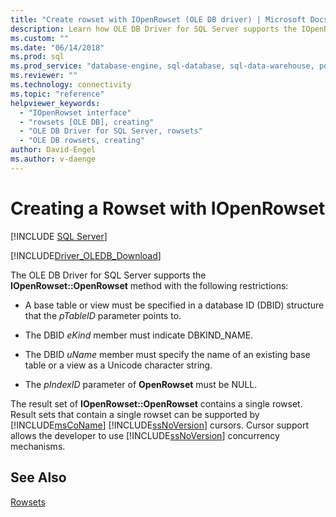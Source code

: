 ```yaml
---
title: "Create rowset with IOpenRowset (OLE DB driver) | Microsoft Docs"
description: Learn how OLE DB Driver for SQL Server supports the IOpenRowset::OpenRowset method to return a rowset and restrictions on its use.
ms.custom: ""
ms.date: "06/14/2018"
ms.prod: sql
ms.prod_service: "database-engine, sql-database, sql-data-warehouse, pdw"
ms.reviewer: ""
ms.technology: connectivity
ms.topic: "reference"
helpviewer_keywords: 
  - "IOpenRowset interface"
  - "rowsets [OLE DB], creating"
  - "OLE DB Driver for SQL Server, rowsets"
  - "OLE DB rowsets, creating"
author: David-Engel
ms.author: v-daenge
---
```

# Creating a Rowset with IOpenRowset
[!INCLUDE [SQL Server](../../../includes/applies-to-version/sql-asdb-asdbmi-asa-pdw.md)]

[!INCLUDE[Driver_OLEDB_Download](../../../includes/driver_oledb_download.md)]

  The OLE DB Driver for SQL Server supports the **IOpenRowset::OpenRowset** method with the following restrictions:  
  
-   A base table or view must be specified in a database ID (DBID) structure that the *pTableID* parameter points to.  
  
-   The DBID *eKind* member must indicate DBKIND_NAME.  
  
-   The DBID *uName* member must specify the name of an existing base table or a view as a Unicode character string.  
  
-   The *pIndexID* parameter of **OpenRowset** must be NULL.  
  
 The result set of **IOpenRowset::OpenRowset** contains a single rowset. Result sets that contain a single rowset can be supported by [!INCLUDE[msCoName](../../../includes/msconame-md.md)] [!INCLUDE[ssNoVersion](../../../includes/ssnoversion-md.md)] cursors. Cursor support allows the developer to use [!INCLUDE[ssNoVersion](../../../includes/ssnoversion-md.md)] concurrency mechanisms.  
  
## See Also  
 [Rowsets](../../oledb/ole-db-rowsets/rowsets.md)  
  
  
